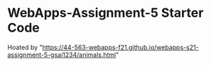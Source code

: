# WebApps-Assignment-5 Starter Code
 Hoated by "https://44-563-webapps-f21.github.io/webapps-s21-assignment-5-gsai1234/animals.html"